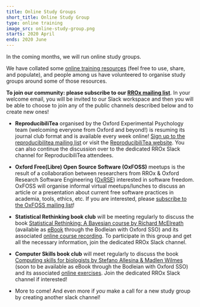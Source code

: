 ```yaml
---
title: Online Study Groups
short_title: Online Study Group
type: online training
image_src: online-study-group.png
starts: 2020 April
ends: 2020 June
---
```


In the coming months, we will run online study groups.

We have collated some [online training resources](https://docs.google.com/spreadsheets/d/1bdkL8_3AFxU86IZt7Hz7OP2NE7SBWvRWwG3QMI4WVnI/edit#gid=0) (feel free to use, share, and populate), and people among us have volunteered to organise study groups around some of those resources.

**To join our community: please subscribe to our [RROx mailing list](https://web.maillist.ox.ac.uk/ox/subscribe/rroxford)**. In your welcome email, you will be invited to our Slack workspace and then you will be able to choose to join any of the public channels described below and to create new ones!


-	**ReproducibiliTea** organised by the Oxford Experimental Psychology team (welcoming everyone from Oxford and beyond!) is resuming  its journal club format and is available every week online! [Sign up to the reproducibilitea mailing list](https://web.maillist.ox.ac.uk/ox/subscribe/reproducibilitea) or visit the [ReproducibiliTea website](https://reproducibilitea.org/calendar). You can also continue the discussion over to the dedicated RROx Slack channel for ReproducibiliTea attendees.

-	**Oxford Free(Libre) Open Source Software (OxFOSS)** meetups is the result of a collaboration between researchers from RROx & Oxford Research Software Engineering ([OxRSE](https://www.rse.ox.ac.uk/)) interested in software freedom. OxFOSS will organise informal virtual meetups/lunches to discuss an article or a presentation about current free software practices in academia, tools, ethics, etc. If you are interested, please [subscribe to the OxFOSS mailing list](https://web.maillist.ox.ac.uk/ox/subscribe/foss/)!

-	**Statistical Rethinking book club** will be meeting regularly to discuss the book [Statistical Rethinking: A Bayesian course by Richard McElreath](https://xcelab.net/rm/statistical-rethinking/) (available as [eBook](http://solo.bodleian.ox.ac.uk/primo-explore/fulldisplay?docid=oxfaleph021510439&context=L&vid=SOLO&lang=en_US&search_scope=LSCOP_ALL&adaptor=Local%20Search%20Engine&tab=local&query=any,contains,statistical%20rethinking&offset=0) through the Bodleian with Oxford SSO) and its associated [online course recording](https://github.com/rmcelreath/statrethinking_winter2019). To participate in this group and get all the necessary information, join the dedicated RROx Slack channel.

-	**Computer Skills book club** will meet regularly to discuss the book [Computing skills for biologists by Stefano Allesina & Madlen Wilmes](https://press.princeton.edu/books/hardcover/9780691167299/computing-skills-for-biologists) (soon to be available as eBook through the Bodleian with Oxford SSO) and its associated [online exercises](https://computingskillsforbiologists.com/). Join the dedicated RROx Slack channel if interested!

-	More to come! And even more if *you* make a call for a new study group by creating another slack channel!
